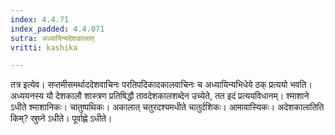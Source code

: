 ```yaml
---
index: 4.4.71
index_padded: 4.4.071
sutra: अध्यायिन्यदेशकालात्
vritti: kashika

---
```

तत्र इत्येव। सप्तमीसमर्थाददेशवाचिनः परतिपदिकादकालवाचिनः च अध्यायिन्यभिधेये ठक् प्रत्ययो भवति। अध्ययनस्य यौ देशकालौ शास्त्रण प्रतिषिद्धौ तावदेशकालशब्देन उच्येते, तत इदं प्रत्ययविधानम्। श्माशाने ऽधीते श्माशानिकः। चातुष्पथिकः। अकालात् चतुरदश्यमधीते चातुर्दशिकः। आमावास्यिकः। अदेशकालातिति किम्? स्रुघ्ने ऽधीते। पूर्वाह्णे ऽधीते।